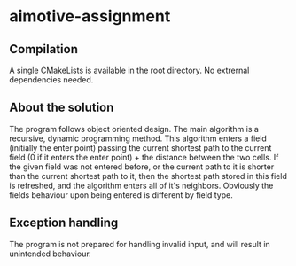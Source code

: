 # aimotive-assignment

## Compilation

A single CMakeLists is available in the root directory. No extrernal dependencies needed.

## About the solution

The program follows object oriented design. The main algorithm is a recursive, dynamic programming method. This algorithm enters a field (initially the enter point) passing the current shortest path to the current field (0 if it enters the enter point) + the distance between the two cells. If the given field was not entered before, or the current path to it is shorter than the current shortest path to it, then the shortest path stored in this field is refreshed, and the algorithm enters all of it's neighbors. Obviously the fields behaviour upon being entered is different by field type.

## Exception handling

The program is not prepared for handling invalid input, and will result in unintended behaviour.
 
